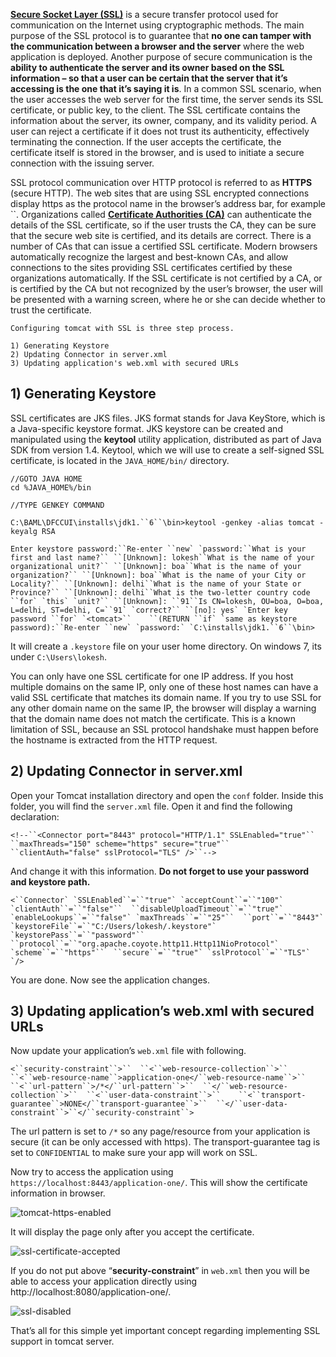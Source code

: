 **[Secure Socket Layer (SSL)](https://www.digicert.com/what-is-an-ssl-certificate)** is a secure transfer protocol used for communication on the Internet using cryptographic methods. The main purpose of the SSL protocol is to guarantee that **no one can tamper with the communication between a browser and the server** where the web application is deployed. Another purpose of secure communication is the **ability to authenticate the server and its owner based on the SSL information – so that a user can be certain that the server that it’s accessing is the one that it’s saying it is**. In a common SSL scenario, when the user accesses the web server for the first time, the server sends its SSL certificate, or public key, to the client. The SSL certificate contains the information about the server, its owner, company, and its validity period. A user can reject a certificate if it does not trust its authenticity, effectively terminating the connection. If the user accepts the certificate, the certificate itself is stored in the browser, and is used to initiate a secure connection with the issuing server.

SSL protocol communication over HTTP protocol is referred to as **HTTPS** (secure HTTP). The web sites that are using SSL encrypted connections display https as the protocol name in the browser’s address bar, for example ``. Organizations called **[Certificate Authorities (CA)](https://en.wikipedia.org/wiki/Certificate_authority)** can authenticate the details of the SSL certificate, so if the user trusts the CA, they can be sure that the secure web site is certified, and its details are correct. There is a number of CAs that can issue a certified SSL certificate. Modern browsers automatically recognize the largest and best-known CAs, and allow connections to the sites providing SSL certificates certified by these organizations automatically. If the SSL certificate is not certified by a CA, or is certified by the CA but not recognized by the user’s browser, the user will be presented with a warning screen, where he or she can decide whether to trust the certificate.

```
Configuring tomcat with SSL is three step process.

1) Generating Keystore
2) Updating Connector in server.xml
3) Updating application's web.xml with secured URLs
```



## 1) Generating Keystore

SSL certificates are JKS files. JKS format stands for Java KeyStore, which is a Java-specific keystore format. JKS keystore can be created and manipulated using the **keytool** utility application, distributed as part of Java SDK from version 1.4. Keytool, which we will use to create a self-signed SSL certificate, is located in the `JAVA_HOME/bin/` directory.

```
//GOTO JAVA HOME
cd %JAVA_HOME%/bin

//TYPE GENKEY COMMAND

C:\BAML\DFCCUI\installs\jdk1.``6``\bin>keytool -genkey -alias tomcat -keyalg RSA

Enter keystore password:``Re-enter ``new` `password:``What is your first and last name?`` ``[Unknown]: lokesh``What is the name of your organizational unit?`` ``[Unknown]: boa``What is the name of your organization?`` ``[Unknown]: boa``What is the name of your City or Locality?`` ``[Unknown]: delhi``What is the name of your State or Province?`` ``[Unknown]: delhi``What is the two-letter country code ``for` `this` `unit?`` ``[Unknown]: ``91``Is CN=lokesh, OU=boa, O=boa, L=delhi, ST=delhi, C=``91` `correct?`` ``[no]: yes` `Enter key password ``for` `<tomcat>``    ``(RETURN ``if` `same as keystore password):``Re-enter ``new` `password:` `C:\installs\jdk1.``6``\bin>
```

It will create a `.keystore` file on your user home directory. On windows 7, its under `C:\Users\lokesh`.

You can only have one SSL certificate for one IP address. If you host multiple domains on the same IP, only one of these host names can have a valid SSL certificate that matches its domain name. If you try to use SSL for any other domain name on the same IP, the browser will display a warning that the domain name does not match the certificate. This is a known limitation of SSL, because an SSL protocol handshake must happen before the hostname is extracted from the HTTP request.



## 2) Updating Connector in server.xml

Open your Tomcat installation directory and open the `conf` folder. Inside this folder, you will find the `server.xml` file. Open it and find the following declaration:

```
<!--``<Connector port="8443" protocol="HTTP/1.1" SSLEnabled="true"``      ``maxThreads="150" scheme="https" secure="true"``      ``clientAuth="false" sslProtocol="TLS" />``-->
```

And change it with this information. **Do not forget to use your password and keystore path.**

```
<``Connector` `SSLEnabled``=``"true"` `acceptCount``=``"100"` `clientAuth``=``"false"``  ``disableUploadTimeout``=``"true"` `enableLookups``=``"false"` `maxThreads``=``"25"``  ``port``=``"8443"` `keystoreFile``=``"C:/Users/lokesh/.keystore"` `keystorePass``=``"password"``  ``protocol``=``"org.apache.coyote.http11.Http11NioProtocol"` `scheme``=``"https"``  ``secure``=``"true"` `sslProtocol``=``"TLS"` `/>
```

You are done. Now see the application changes.



## 3) Updating application’s web.xml with secured URLs

Now update your application’s `web.xml` file with following.

```
<``security-constraint``>``  ``<``web-resource-collection``>``    ``<``web-resource-name``>application-one</``web-resource-name``>``    ``<``url-pattern``>/*</``url-pattern``>``  ``</``web-resource-collection``>``  ``<``user-data-constraint``>``    ``<``transport-guarantee``>NONE</``transport-guarantee``>``  ``</``user-data-constraint``>``</``security-constraint``>
```

The url pattern is set to `/*` so any page/resource from your application is secure (it can be only accessed with https). The transport-guarantee tag is set to `CONFIDENTIAL` to make sure your app will work on SSL.

Now try to access the application using `https://localhost:8443/application-one/`. This will show the certificate information in browser.

![tomcat-https-enabled](https://howtodoinjava.com/wp-content/uploads/2015/03/tomcat-https-enabled.png)

It will display the page only after you accept the certificate.

![ssl-certificate-accepted](https://howtodoinjava.com/wp-content/uploads/2015/03/ssl-certificate-accepted.png)

If you do not put above “**security-constraint**” in `web.xml` then you will be able to access your application directly using http://localhost:8080/application-one/.

![ssl-disabled](https://howtodoinjava.com/wp-content/uploads/2015/03/ssl-disabled.png)

That’s all for this simple yet important concept regarding implementing SSL support in tomcat server.